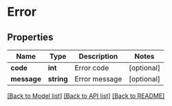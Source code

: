 # Error

## Properties
Name | Type | Description | Notes
------------ | ------------- | ------------- | -------------
**code** | **int** | Error code | [optional] 
**message** | **string** | Error message | [optional] 

[[Back to Model list]](../README.md#documentation-for-models) [[Back to API list]](../README.md#documentation-for-api-endpoints) [[Back to README]](../README.md)


